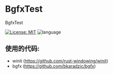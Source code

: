 # BgfxTest #

BgfxTest

[![License: MIT](https://img.shields.io/badge/License-MIT-yellow.svg)](https://github.com/Zeckoxe/Zeckoxe-Engine/blob/master/LICENSE)
![language](https://img.shields.io/badge/language-rust-red.svg)

## 使用的代码:
- winit (<https://github.com/rust-windowing/winit>)
- bgfx (<https://github.com/bkaradzic/bgfx>)
